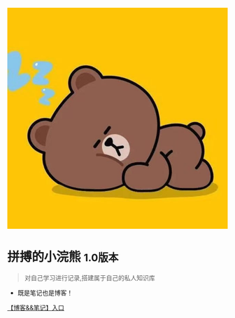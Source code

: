 <!-- _coverpage.md -->

![logo](./src/img/logo.jpg)

# 拼搏的小浣熊 <small>1.0版本</small>

> 对自己学习进行记录,搭建属于自己的私人知识库

- 既是笔记也是博客！
<!-- - [👉备用地址👈](https://chuangdu.gitee.io/zjxweb.github.io/#//) -->

<!-- [B站主页](https://space.bilibili.com/330132447?spm_id_from=333.1007.0.0) -->
[【博客&&笔记】入口](guide)

<!-- 背景图片 -->

<!-- ![](_media/bg.jpg) -->



